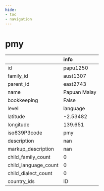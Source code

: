 ```yaml
---
hide:
- toc
- navigation
---
```

# pmy
|                      | info         |
|:---------------------|:-------------|
| id                   | papu1250     |
| family_id            | aust1307     |
| parent_id            | east2743     |
| name                 | Papuan Malay |
| bookkeeping          | False        |
| level                | language     |
| latitude             | -2.53482     |
| longitude            | 139.651      |
| iso639P3code         | pmy          |
| description          | nan          |
| markup_description   | nan          |
| child_family_count   | 0            |
| child_language_count | 0            |
| child_dialect_count  | 0            |
| country_ids          | ID           |